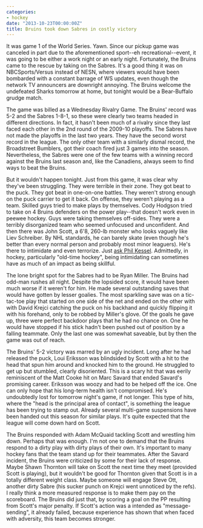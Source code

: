 ```yaml
---
categories:
- hockey
date: "2013-10-23T00:00:00Z"
title: Bruins took down Sabres in costly victory
---
```

  
It was game 1 of the World Series.  Yawn. Since our pickup game was canceled in part due to the aforementioned sport--eh recreational--event, it was going to be either a work night or an early night.  Fortunately, the Bruins came to the rescue by taking on the Sabres.  It's a good thing it was on NBCSports/Versus instead of NESN, where viewers would have been bombarded with a constant barrage of WS updates, even though the network TV announcers are downright annoying. The Bruins welcome the undefeated Sharks tomorrow at home, but tonight would be a Bear-Buffalo grudge match. 

The game was billed as a Wednesday Rivalry Game.  The Bruins' record was 5-2 and the Sabres 1-8-1, so these were clearly two teams headed in different directions. In fact, it hasn't been much of a rivalry since they last faced each other in the 2nd round of the 2009-10 playoffs.  The Sabres have not made the playoffs in the last two years.  They have the second worst record in the league.  The only other team with a similarly dismal record, the Broadstreet Bumblers, got their coach fired just 3 games into the season.  Nevertheless, the Sabres were one of the few teams with a winning record against the Bruins last season and, like the Canadiens, always seem to find ways to beat the Bruins.

But it wouldn't happen tonight. Just from this game, it was clear why they've been struggling.  They were terrible in their zone. They got beat to the puck.  They got beat in one-on-one battles. They weren't strong enough on the puck carrier to get it back. On offense, they weren't playing as a team.  Skilled guys tried to make plays by themselves.  Cody Hodgson tried to  take on 4 Bruins defenders on the power play--that doesn't work even in peewee hockey. Guys were taking themselves off-sides. They were a terribly disorganized team who seemed unfocused and unconfident. And then there was John Scott, a 6'8, 260-lb monster who looks vaguely like Liev Schreiber.  By NHL standards, he can barely skate (even though he's better than every normal person and probably most minor leaguers).  He's there to intimidate and even terrorize.  Just [ask Phil Kessel](http://sports.yahoo.com/blogs/nhl-puck-daddy/john-scott-explains-why-attacked-poor-nearly-defenseless-202830725--nhl.html).  Admittedly, in hockey, particularly "old-time hockey", being intimidating can sometimes have as much of an impact as being skillful.

The lone bright spot for the Sabres had to be Ryan Miller.  The Bruins had odd-man rushes all night.  Despite the lopsided score, it would have been much worse if it weren't for him. He made several outstanding saves that would have gotten by lesser goalies. The most sparkling save was on a tic-tac-toe play that started on one side of the net and ended on the other with with David Krejci catching the puck on his backhand and quickly flipping it with his forehand, only to be robbed by Miller's glove. Of the goals he gave up, three were perfect backdoor plays that he had no chance on. One he would have stopped if his stick hadn't been pushed out of position by a falling teammate.  Only the last one was somewhat saveable, but by then the game was out of reach.

The Bruins' 5-2 victory was marred by an ugly incident. Long after he had released the puck, Loui Eriksson was blindsided by Scott with a hit to the head that spun him around and knocked him to the ground.  He struggled to get up but stumbled, clearly disoriented. This is a scary hit that was eerily reminiscent of the Matt Cooke hit on Marc Savard that ended Savard's promising career.  Eriksson was woozy and had to be helped off the ice. One can only hope that his long-term health isn't compromised.  He's undoubtedly lost for tomorrow night's game, if not longer.  This type of hits, where the "head is the principal area of contact", is something the league has been trying to stamp out.  Already several multi-game suspensions have been handed out this season for similar plays.  It's quite expected that the league will come down hard on Scott.

The Bruins responded with Adam McQuaid tackling Scott and wrestling him down.  Perhaps that was enough.  I'm not one to demand that the Bruins respond to a dirty play with dirty plays of their own.  It's important to many hockey fans that the team stand up for their teammates.  After the Savard incident, the Bruins were criticized by some for their lack of response. Maybe Shawn Thornton will take on Scott the next time they meet (provided Scott is playing), but it wouldn't be good for Thornton given that Scott is in a totally different weight class.  Maybe someone will engage Steve Ott, another dirty Sabre (his sucker punch on Krejci went unnoticed by the refs).  I really think a more measured response is to make them pay on the scoreboard.  The Bruins did just that, by scoring a goal on the PP resulting from Scott's major penalty.  If Scott's action was a intended as "message-sending", it already failed, because experience has shown that when faced with adversity, this team becomes stronger.
